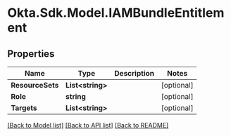 # Okta.Sdk.Model.IAMBundleEntitlement

## Properties

Name | Type | Description | Notes
------------ | ------------- | ------------- | -------------
**ResourceSets** | **List&lt;string&gt;** |  | [optional] 
**Role** | **string** |  | [optional] 
**Targets** | **List&lt;string&gt;** |  | [optional] 

[[Back to Model list]](../README.md#documentation-for-models) [[Back to API list]](../README.md#documentation-for-api-endpoints) [[Back to README]](../README.md)

